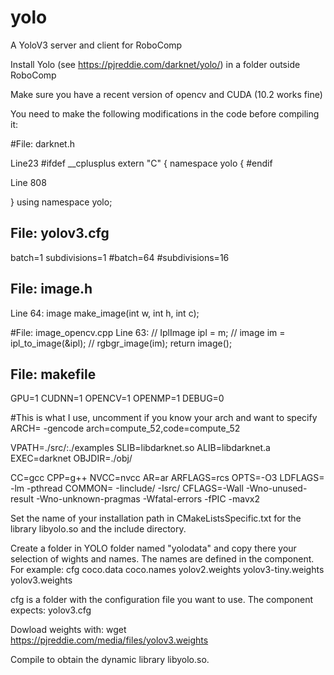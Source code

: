 # yolo

A YoloV3 server and client for RoboComp


Install Yolo (see https://pjreddie.com/darknet/yolo/) in a folder outside RoboComp

Make sure you have a recent version of opencv and CUDA  (10.2 works fine)

You need to make the following modifications in the code before compiling it:

#File: darknet.h

Line23
#ifdef __cplusplus
extern "C" {
	namespace yolo
 {
#endif
 
Line 808

}
using namespace yolo;


## File: yolov3.cfg

batch=1
subdivisions=1
#batch=64
#subdivisions=16

## File: image.h
Line 64:
image make_image(int w, int h, int c);

#File: image_opencv.cpp
Line 63:
//    IplImage ipl = m;
//    image im = ipl_to_image(&ipl);
//    rgbgr_image(im);
      return image();

## File: makefile
GPU=1
CUDNN=1
OPENCV=1
OPENMP=1
DEBUG=0

#This is what I use, uncomment if you know your arch and want to specify
ARCH= -gencode arch=compute_52,code=compute_52

VPATH=./src/:./examples
SLIB=libdarknet.so
ALIB=libdarknet.a
EXEC=darknet
OBJDIR=./obj/

CC=gcc
CPP=g++
NVCC=nvcc 
AR=ar
ARFLAGS=rcs
OPTS=-O3
LDFLAGS= -lm -pthread 
COMMON= -Iinclude/ -Isrc/
CFLAGS=-Wall -Wno-unused-result -Wno-unknown-pragmas -Wfatal-errors -fPIC -mavx2

Set the name of your installation path in CMakeListsSpecific.txt for the library libyolo.so and the include directory.

Create a folder in YOLO folder named "yolodata" and copy there your selection of wights and names. The names are defined in the component.
For example:
cfg  coco.data  coco.names  yolov2.weights  yolov3-tiny.weights  yolov3.weights

cfg is a folder with the configuration file you want to use. The component expects: yolov3.cfg  

Dowload weights with: wget https://pjreddie.com/media/files/yolov3.weights 

Compile to obtain the dynamic library libyolo.so. 



